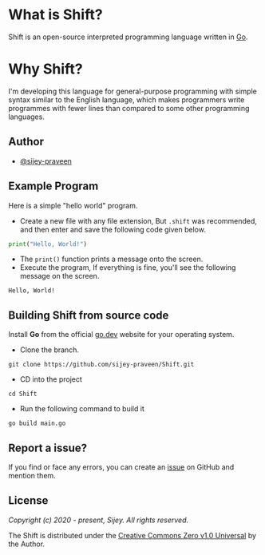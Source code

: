 # What is Shift?

Shift is an open-source interpreted programming language written in [Go](https://go.dev/).

# Why Shift?

I'm developing this language for general-purpose programming with simple syntax similar to the English language, which makes programmers write programmes with fewer lines than compared to some other programming languages.

## Author

- [@sijey-praveen](https://github.com/sijey-praveen/)

## Example Program

Here is a simple "hello world" program.

- Create a new file with any file extension, But `.shift` was recommended, and then enter and save the following code given below.

```py
print("Hello, World!")
```

- The `print()` function prints a message onto the screen.
- Execute the program, If everything is fine, you'll see the following message on the screen.

```
Hello, World!
```

<!-- ## Future Goals

- Make it more convenient. -->

## Building Shift from source code

Install **Go** from the official [go.dev](https://go.dev/) website for your operating system.

- Clone the branch.
```
git clone https://github.com/sijey-praveen/Shift.git
```

- CD into the project
```
cd Shift
```

- Run the following command to build it
```
go build main.go
```

## Report a issue?

If you find or face any errors, you can create an [issue](https://github.com/sijey-praveen/Shift/issues) on GitHub and mention them.

## License

*Copyright (c) 2020 - present, Sijey. All rights reserved.*

The Shift is distributed under the [Creative Commons Zero v1.0 Universal](https://creativecommons.org/) by the Author.
